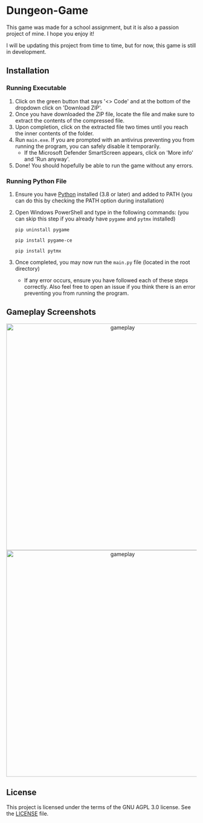 # Dungeon-Game
This game was made for a school assignment, but it is also a passion project of mine. I hope you enjoy it!

I will be updating this project from time to time, but for now, this game is still in development.


## Installation
### Running Executable
1. Click on the green button that says '<> Code' and at the bottom of the dropdown click on 'Download ZIP'.
2. Once you have downloaded the ZIP file, locate the file and make sure to extract the contents of the compressed file.
3. Upon completion, click on the extracted file two times until you reach the inner contents of the folder.
4. Run `main.exe`. If you are prompted with an antivirus preventing you from running the program, you can safely disable it temporarily.
    - If the Microsoft Defender SmartScreen appears, click on 'More info' and 'Run anyway'.
5. Done! You should hopefully be able to run the game without any errors.

### Running Python File
1. Ensure you have [Python](https://www.python.org/downloads/) installed (3.8 or later) and added to PATH (you can do this by checking the PATH option during installation)
2. Open Windows PowerShell and type in the following commands: (you can skip this step if you already have `pygame` and `pytmx` installed)
   
   ```
   pip uninstall pygame
   ```
   ```
   pip install pygame-ce
   ```
   ```
   pip install pytmx
   ```
3. Once completed, you may now run the `main.py` file (located in the root directory)
   - If any error occurs, ensure you have followed each of these steps correctly. Also feel free to open an issue if you think there is an error preventing you from running the program.

## Gameplay Screenshots
<div align="center">
    <img src="https://github.com/oSmartCoder/Dungeon-Game/assets/92610222/857929de-6f62-47c6-9f9b-d44e65603857" alt="gameplay" width="600"/">
    <img src="https://github.com/oSmartCoder/Dungeon-Game/assets/92610222/233393ec-212c-46f7-950f-f4bf492c3401" alt="gameplay" width="600"/">
</div>

## License
This project is licensed under the terms of the GNU AGPL 3.0 license. See the [LICENSE](https://github.com/oSmartCoder/Dungeon-Game?tab=AGPL-3.0-1-ov-file) file.
